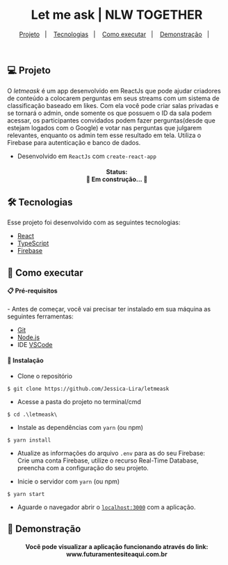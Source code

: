 <h1 align="center">
   Let me ask | NLW TOGETHER
</h1>

<p align="center">
  <a href="#-projeto">Projeto</a>&nbsp;&nbsp;&nbsp;|&nbsp;&nbsp;&nbsp;
  <a href="#-tecnologias">Tecnologias</a>&nbsp;&nbsp;&nbsp;|&nbsp;&nbsp;&nbsp;
  <a href="#-como-executar">Como executar</a>&nbsp;&nbsp;&nbsp;|&nbsp;&nbsp;&nbsp;
  <a href="#-demonstração">Demonstração</a>&nbsp;&nbsp;&nbsp;|&nbsp;&nbsp;&nbsp;
</p>

<br>

## 💻 Projeto

O <em>letmeask</em> é um app desenvolvido em ReactJs que pode ajudar criadores de conteúdo a colocarem perguntas em seus streams com um sistema de classificação baseado em likes. Com ela você pode criar salas privadas e se tornará o admin, onde somente os que possuem o ID da sala podem acessar, os participantes convidados podem fazer perguntas(desde que estejam logados com o Google) e votar nas perguntas que julgarem relevantes, enquanto os admin tem esse resultado em tela. Utiliza o Firebase para autenticação e banco de dados.
- Desenvolvido em `ReactJs` com `create-react-app`

<h4 align="center"> 
	Status: <br>
	🚧  Em construção...  🚧
</h4>

## 🛠️ Tecnologias 

Esse projeto foi desenvolvido com as seguintes tecnologias:

- [React](https://reactjs.org)
- [TypeScript](https://www.typescriptlang.org/)
- [Firebase](https://firebase.google.com/?hl=pt)


## 🚀 Como executar 

<h4> 📋 Pré-requisitos </h4>
- Antes de começar, você vai precisar ter instalado em sua máquina as seguintes ferramentas:

- [Git](https://git-scm.com)
- [Node.js](https://nodejs.org/en/)
- IDE [VSCode](https://code.visualstudio.com/)


<h4> 🔧 Instalação </h4>

- Clone o repositório 
```
$ git clone https://github.com/Jessica-Lira/letmeask
```

- Acesse a pasta do projeto no terminal/cmd 
```
$ cd .\letmeask\
```

- Instale as dependências com `yarn` (ou npm)
```
$ yarn install
```

- Atualize as informações do arquivo `.env` para as do seu Firebase: <br>
Crie uma conta Firebase, utilize o recurso Real-Time Database, preencha com a configuração do seu projeto.

- Inicie o servidor com `yarn` (ou npm)
```
$ yarn start
```

- Aguarde o navegador abrir o [`localhost:3000`](http://localhost:3000) com a aplicação.


## 🚀 Demonstração

<h4 align="center">
  Você pode visualizar a aplicação funcionando através do link: <br>
  www.futuramentesiteaqui.com.br
</h4>

